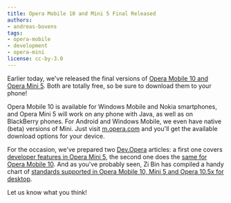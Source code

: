 ```yaml
---
title: Opera Mobile 10 and Mini 5 Final Released
authors:
- andreas-bovens
tags:
- opera-mobile
- development
- opera-mini
license: cc-by-3.0
---
```


<p>Earlier today, we&#39;ve released the final versions of <a href="https://www.opera.com/mobile/">Opera Mobile 10 and Opera Mini 5</a>. Both are totally free, so be sure to download them to your phone!</p>
<p>Opera Mobile 10 is available for Windows Mobile and Nokia smartphones, and Opera Mini 5 will work on any phone with Java, as well as on BlackBerry phones. For Android and Windows Mobile, we even have native (beta) versions of Mini. Just visit <a href="http://m.opera.com">m.opera.com</a> and you&#39;ll get the available download options for your device.</p>
<p>For the occasion, we&#39;ve prepared two <a href="https://dev.opera.com/">Dev.Opera</a> articles: a first one covers <a href="https://dev.opera.com/articles/view/opera-mini-5-developers/">developer features in Opera Mini 5</a>, the second one does the <a href="https://dev.opera.com/articles/view/opera-mobile-10-developers-introduction/">same for Opera Mobile 10</a>. And as you&#39;ve probably seen, Zi Bin has compiled a handy chart of <a href="http://my.opera.com/ODIN/blog/2010/03/16/opera-standards-chart">standards supported in Opera Mobile 10, Mini 5 and Opera 10.5x for desktop</a>.</p>
<p>Let us know what you think!</p>
